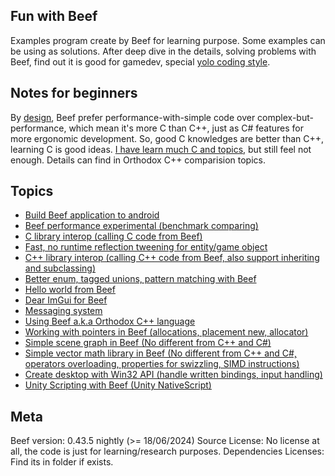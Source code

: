 Fun with Beef
-------------
Examples program create by Beef for learning purpose. Some examples can be using as solutions.
After deep dive in the details, solving problems with Beef, find out it is good for gamedev, special [yolo coding style](https://github.com/a327ex/blog/issues/24).


Notes for beginners
-------------------
By [design](https://www.beeflang.org/docs/foreward/), Beef prefer performance-with-simple
code over complex-but-performance, which mean it's more C than C++, just as C# features for more ergonomic development. So, good C knowledges are better than C++, learning C is good ideas. [I have learn much C and topics](https://github.com/maihd/maicstyle), but  still feel not enough. Details can find in Orthodox C++ comparision topics. 


Topics
------
- [Build Beef application to android](/Android)
- [Beef performance experimental (benchmark comparing)](/BeefPerfExpr)
- [C library interop (calling C code from Beef)](/CInterop)
- [Fast, no runtime reflection tweening for entity/game object](/ComptimeTweening)
- [C++ library interop (calling C++ code from Beef, also support inheriting and subclassing)](/CppInterop)
- [Better enum, tagged unions, pattern matching with Beef](/Enum)
- [Hello world from Beef](/HelloWorld)
- [Dear ImGui for Beef](/ImGui)
- [Messaging system](/MessageSystem)
- [Using Beef a.k.a Orthodox C++ language](/OrthodoxC%2B%2BComparing)
- [Working with pointers in Beef (allocations, placement new, allocator)](/Pointer)
- [Simple scene graph in Beef (No different from C++ and C#)](/SceneGraph)
- [Simple vector math library in Beef (No different from C++ and C#, operators overloading, properties for swizzling, SIMD instructions)](/VectorMath)
- [Create desktop with Win32 API (handle written bindings, input handling)](/Win32Window)
- [Unity Scripting with Beef (Unity NativeScript)](/UnityScripting)


Meta
----
Beef version: 0.43.5 nightly (>= 18/06/2024)
Source License: No license at all, the code is just for learning/research purposes.
Dependencies Licenses: Find its in folder if exists.